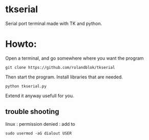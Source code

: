 # tkserial
Serial port terminal made with TK and python.

# Howto:
Open a terminal, and go somewhere where you want the program
```
git clone https://github.com/rolandblok/tkserial
```
Then start the program. Install libraries that are needed.
```
python tkserial.py
```
Extend it anyway usefull for you.


## trouble shooting
linux : permission denied : add <user> to
```
sudo usermod -aG dialout USER
```
